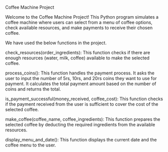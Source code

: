 Coffee Machine Project

Welcome to the Coffee Machine Project! This Python program simulates a coffee machine where users can select from a menu of coffee options, check available resources, and make payments to receive their chosen coffee.


We have used the below functions in the project.

check_resources(order_ingredients): This function checks if there are enough resources (water, milk, coffee) available to make the selected coffee. 

process_coins(): This function handles the payment process. It asks the user to input the number of 5rs, 10rs, and 20rs coins they want to use for payment. It calculates the total payment amount based on the number of coins and returns the total.

is_payment_successful(money_received, coffee_cost): This function checks if the payment received from the user is sufficient to cover the cost of the selected coffee. 

make_coffee(coffee_name, coffee_ingredients): This function prepares the selected coffee by deducting the required ingredients from the available resources.

display_menu_and_date(): This function displays the current date and the coffee menu to the user. 







